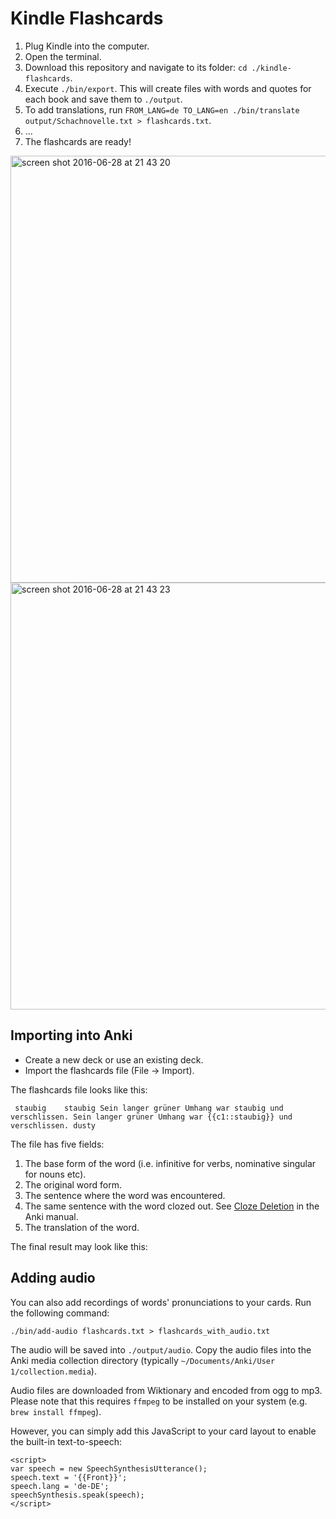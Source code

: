 # Kindle Flashcards

 1. Plug Kindle into the computer.
 2. Open the terminal.
 3. Download this repository and navigate to its folder: `cd ./kindle-flashcards`.
 4. Execute `./bin/export`. This will create files with words and quotes for each book and save them to `./output`.
 5. To add translations, run `FROM_LANG=de TO_LANG=en ./bin/translate output/Schachnovelle.txt > flashcards.txt`.
 7. ...
 8. The flashcards are ready!

<img width="683" alt="screen shot 2016-06-28 at 21 43 20" src="https://cloud.githubusercontent.com/assets/381895/16428207/890419ba-3d79-11e6-9d8b-a64f33a1aa84.png">
<img width="683" alt="screen shot 2016-06-28 at 21 43 23" src="https://cloud.githubusercontent.com/assets/381895/16428984/25afa150-3d7d-11e6-82d2-dced6cf6a322.png">

## Importing into Anki
 * Create a new deck or use an existing deck.
 * Import the flashcards file (File -> Import).

The flashcards file looks like this:
```
 staubig	staubig	Sein langer grüner Umhang war staubig und verschlissen.	Sein langer grüner Umhang war {{c1::staubig}} und verschlissen.	dusty
```

The file has five fields:

 1. The base form of the word (i.e. infinitive for verbs, nominative singular for nouns etc).
 2. The original word form.
 3. The sentence where the word was encountered.
 4. The same sentence with the word clozed out. See [Cloze Deletion](http://ankisrs.net/docs/manual.html#cloze-deletion) in the Anki manual.
 5. The translation of the word.

The final result may look like this:

## Adding audio
You can also add recordings of words' pronunciations to your cards. Run the following command:
```
./bin/add-audio flashcards.txt > flashcards_with_audio.txt
```
The audio will be saved into `./output/audio`. Copy the audio files into the Anki media collection directory (typically `~/Documents/Anki/User 1/collection.media`).

Audio files are downloaded from Wiktionary and encoded from ogg to mp3. Please note that this requires `ffmpeg` to be installed on your system (e.g. `brew install ffmpeg`).

However, you can simply add this JavaScript to your card layout to enable the built-in text-to-speech:

```
<script>
var speech = new SpeechSynthesisUtterance();
speech.text = '{{Front}}';
speech.lang = 'de-DE';
speechSynthesis.speak(speech);
</script>
```
